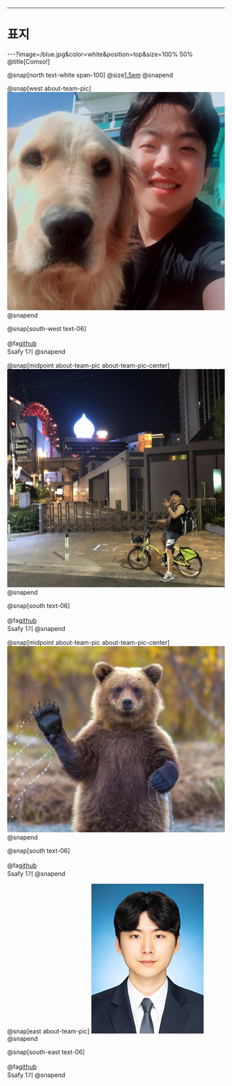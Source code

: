 ---
# 표지

---?image=/blue.jpg&color=white&position=top&size=100% 50% 
@title[Comso!]

@snap[north text-white span-100]
@size[1.5em](Comso!)
@snapend

@snap[west about-team-pic]
![kgh](kgh.jpg)
@snapend

@snap[south-west text-06]
<br><br>
@fa[github](권경훈)
<br>
Ssafy 1기
@snapend

@snap[midpoint about-team-pic about-team-pic-center]
![jbb](jbb.jpg)
@snapend

@snap[south text-06]
<br><br>
@fa[github](전준범)
<br>
Ssafy 1기
@snapend

@snap[midpoint about-team-pic about-team-pic-center]
![sim_sangwoo](sim_sangwoo.jpg)
@snapend

@snap[south text-06]
<br><br>
@fa[github]()
<br>
Ssafy 1기
@snapend

@snap[east about-team-pic]
![Taeho](Taeho.jpg)
@snapend

@snap[south-east text-06]
<br><br>
@fa[github](정태호)
<br>
Ssafy 1기
@snapend

